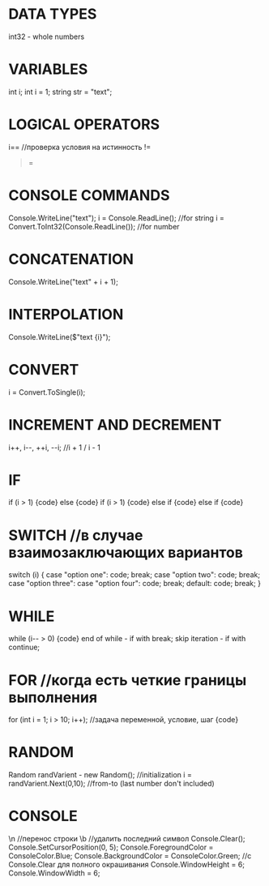 # DATA TYPES
int32 - whole numbers

# VARIABLES
int i;
int i = 1;
string str = "text";

# LOGICAL OPERATORS
i== //проверка условия на истинность
!=
>
>=

# CONSOLE COMMANDS
Console.WriteLine("text");
i = Console.ReadLine(); //for string
i = Convert.ToInt32(Console.ReadLine()); //for number

# CONCATENATION
Console.WriteLine("text" + i + 1);

# INTERPOLATION
Console.WriteLine($"text {i}");

# CONVERT
i = Convert.ToSingle(i);

# INCREMENT AND DECREMENT
i++, i--, ++i, --i; //i + 1 / i - 1

# IF
if (i > 1) {code} else {code}
if (i > 1) {code} else if {code} else if {code}

# SWITCH //в случае взаимозаключающих вариантов
switch (i)
{
case "option one": code; break;
case "option two": code; break;
case "option three": case "option four": code; break;
default: code; break;
}

# WHILE
while (i-- > 0)
{code}
end of while - if with break;
skip iteration - if with continue;

# FOR //когда есть четкие границы выполнения
for (int i = 1; i > 10; i++); //задача переменной, условие, шаг 
{code}

# RANDOM
Random randVarient - new Random(); //initialization
i = randVarient.Next(0,10); //from-to (last number don't included)

# CONSOLE
\n //перенос строки
\b //удалить последний символ
Console.Clear();
Console.SetCursorPosition(0, 5);
Console.ForegroundColor = ConsoleColor.Blue;
Console.BackgroundColor = ConsoleColor.Green; //с Console.Clear для полного окрашивания
Console.WindowHeight = 6;
Console.WindowWidth = 6;
